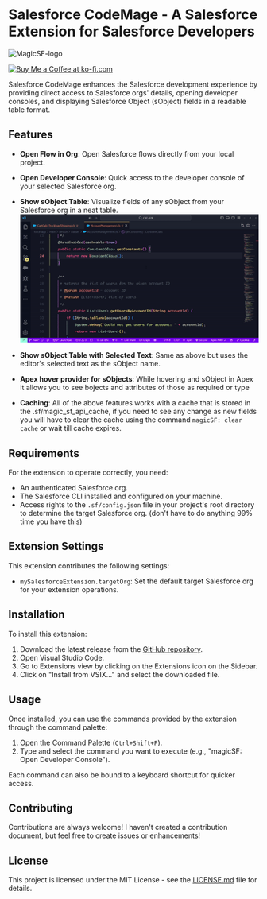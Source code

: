 # Salesforce CodeMage - A Salesforce Extension for Salesforce Developers

<img src="https://github.com/Teodoro-lab/SalesforceCodeMage/blob/526c52cb2a763913bd5d075ff3ba902c4d08fb11/resources/magicSF-logo.webp" alt="MagicSF-logo" width="200"/>

<a href='https://ko-fi.com/teodorolab' target='_blank'><img height='35' style='border:0px;height:46px;' src='https://az743702.vo.msecnd.net/cdn/kofi3.png?v=0' border='0' alt='Buy Me a Coffee at ko-fi.com'></a>

Salesforce CodeMage enhances the Salesforce development experience by providing direct access to Salesforce orgs' details, opening developer consoles, and displaying Salesforce Object (sObject) fields in a readable table format.

## Features

- **Open Flow in Org**: Open Salesforce flows directly from your local project.
- **Open Developer Console**: Quick access to the developer console of your selected Salesforce org.

- **Show sObject Table**: Visualize fields of any sObject from your Salesforce org in a neat table.<br/>
![Show sObject Table](resources/sf_sobject_table.gif)

- **Show sObject Table with Selected Text**: Same as above but uses the editor's selected text as the sObject name.
- **Apex hover provider for sObjects**: While hovering and sObject in Apex it allows you to see bojects and attributes of those as required or type
- **Caching**: All of the above features works with a cache that is stored in the .sf/magic_sf_api_cache, if you need to see any change as new fields you will have to clear the cache using the command `magicSF: clear cache` or wait till cache expires.

## Requirements

For the extension to operate correctly, you need:
- An authenticated Salesforce org.
- The Salesforce CLI installed and configured on your machine.
- Access rights to the `.sf/config.json` file in your project's root directory to determine the target Salesforce org. (don't have to do anything 99% time you have this)

## Extension Settings

This extension contributes the following settings:

- `mySalesforceExtension.targetOrg`: Set the default target Salesforce org for your extension operations.

## Installation

To install this extension:
1. Download the latest release from the [GitHub repository](https://github.com/Teodoro-lab/SalesforceCodeMage).
2. Open Visual Studio Code.
3. Go to Extensions view by clicking on the Extensions icon on the Sidebar.
4. Click on "Install from VSIX..." and select the downloaded file.

## Usage

Once installed, you can use the commands provided by the extension through the command palette:
1. Open the Command Palette (`Ctrl+Shift+P`).
2. Type and select the command you want to execute (e.g., "magicSF: Open Developer Console").

Each command can also be bound to a keyboard shortcut for quicker access.

## Contributing

Contributions are always welcome! I haven't created a contribution document, but feel free to create issues
or enhancements!

## License

This project is licensed under the MIT License - see the [LICENSE.md](https://github.com/Teodoro-lab/SalesforceCodeMage/blob/7c62dbb69f5fb59523905e3f936dfbc3cb844052/LICENSE) file for details.
